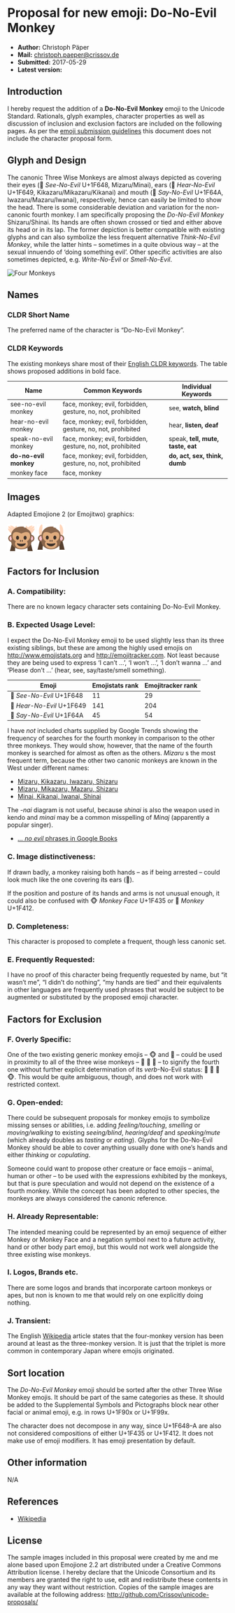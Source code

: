 Proposal for new emoji: Do-No-Evil Monkey
=========================================

- **Author:** Christoph Päper
- **Mail:** christoph.paeper@crissov.de
- **Submitted:** 2017-05-29
- **Latest version:** 

Introduction
------------

I hereby request the addition of a **Do-No-Evil Monkey** emoji to the Unicode Standard. Rationals, glyph examples, character properties as well as discussion of inclusion and exclusion factors are included on the following pages.
As per the [emoji submission guidelines](http://www.unicode.org/emoji/selection.html#submission) this document does not include the character proposal form.

Glyph and Design
----------------

The canonic Three Wise Monkeys are almost always depicted as covering their eyes (🙈 *See-No-Evil* U+1F648, Mizaru/Minai), ears (🙉 *Hear-No-Evil* U+1F649, Kikazaru/Mikazaru/Kikanai) and mouth (🙊 *Say-No-Evil* U+1F64A, Iwazaru/Mazaru/Iwanai), respectively, hence can easily be limited to show the head. 
There is some considerable deviation and variation for the non-canonic fourth monkey. I am specifically proposing the *Do-No-Evil Monkey* Shizaru/Shinai. Its hands are often shown crossed or tied and either above its head or in its lap. The former depiction is better compatible with existing glyphs and can also symbolize the less frequent alternative *Think-No-Evil Monkey*, while the latter hints – sometimes in a quite obvious way – at the sexual innuendo of ‘doing something evil’. 
Other specific activities are also sometimes depicted, e.g. *Write-No-Evil* or *Smell-No-Evil*.

![Four Monkeys](https://upload.wikimedia.org/wikipedia/commons/d/dc/Four_wise_monkeys.jpg)

Names
--------------------

### CLDR Short Name
The preferred name of the character is “Do-No-Evil Monkey”. 

### CLDR Keywords
The existing monkeys share most of their [English CLDR keywords](http://www.unicode.org/cldr/charts/latest/annotations/germanic.html). 
The table shows proposed additions in bold face.

| Name | Common Keywords | Individual Keywords |
|------|-----------------|---------------------|
| see-no-evil monkey     | face, monkey; evil, forbidden, gesture, no, not, prohibited | see, **watch, blind**
| hear-no-evil monkey    | face, monkey; evil, forbidden, gesture, no, not, prohibited | hear, **listen, deaf**
| speak-no-evil monkey   | face, monkey; evil, forbidden, gesture, no, not, prohibited | speak, **tell, mute, taste, eat**
| **do-no-evil monkey**  | face, monkey; evil, forbidden, gesture, no, not, prohibited | **do, act, sex, think, dumb**
| monkey face            | face, monkey | 

Images
------

Adapted Emojione 2 (or Emojitwo) graphics:

[![Variant 1 with arms crossed behind the head.](img/emojione-monkey-arms-crossed.png)](img/emojione-monkey-arms-crossed.svg)
[![Variant 2 with hands up.](img/emojione-monkey-hands-up.png)](img/emojione-monkey-hands-up.svg)

Factors for Inclusion
---------------------

### A. Compatibility:

There are no known legacy character sets containing Do-No-Evil Monkey.

### B. Expected Usage Level: 

I expect the Do-No-Evil Monkey emoji to be used slightly less than its three existing siblings, but these are among the highly used emojis on <http://www.emojistats.org> and <http://emojitracker.com>. Not least because they are being used to express ‘I can’t &hellip;’, ‘I won’t &hellip;’, ‘I don’t wanna &hellip;’ and ‘Please don’t &hellip;’ (hear, see, say/taste/smell something). 

| Emoji | Emojistats rank | Emojitracker rank |
|-------|-----------------|-------------------|
| 🙈 *See-No-Evil* U+1F648  |  11 |  29 |
| 🙉 *Hear-No-Evil* U+1F649 | 141 | 204 |
| 🙊 *Say-No-Evil* U+1F64A  |  45 |  54 |

I have *not* included charts supplied by Google Trends showing the frequency of searches for the fourth monkey in comparison to the other three monkeys. They would show, however, that the name of the fourth monkey is searched for almost as often as the others. _Mizaru_ s the most frequent term, because the other two canonic monkeys are known in the West under different names:

- [Mizaru, Kikazaru, Iwazaru, Shizaru](https://trends.google.com/trends/explore?q=Mizaru,Kikazaru,Iwazaru,Shizaru)
- [Mizaru, Mikazaru, Mazaru, Shizaru](https://trends.google.com/trends/explore?q=Mizaru,Mikazaru,Mazaru,Shizaru)
- [Minai, Kikanai, Iwanai, Shinai](https://trends.google.com/trends/explore?q=Minai,Kikanai,Iwanai,Shinai)

The _-nai_ diagram is not useful, because _shinai_ is also the weapon used in kendo and _minai_ may be a common misspelling of _Minaj_ (apparently a popular singer).

- [_&hellip; no evil_ phrases in Google Books](https://books.google.com/ngrams/interactive_chart?content=say+no+evil%2Cspeak+no+evil%2Chear+no+evil%2Csee+no+evil%2Cdo+no+evil%2Cthink+no+evil&case_insensitive=on&year_start=1908&year_end=2008&corpus=15&smoothing=3&share=&direct_url=t4%3B%2Csay%20no%20evil%3B%2Cc0%3B%2Cs0%3B%3Bsay%20no%20evil%3B%2Cc0%3B%3BSay%20no%20evil%3B%2Cc0%3B.t4%3B%2Cspeak%20no%20evil%3B%2Cc0%3B%2Cs0%3B%3Bspeak%20no%20evil%3B%2Cc0%3B%3BSpeak%20no%20evil%3B%2Cc0%3B%3BSpeak%20No%20Evil%3B%2Cc0%3B%3BSPEAK%20NO%20EVIL%3B%2Cc0%3B%3BSpeak%20no%20Evil%3B%2Cc0%3B.t4%3B%2Chear%20no%20evil%3B%2Cc0%3B%2Cs0%3B%3Bhear%20no%20evil%3B%2Cc0%3B%3BHear%20no%20evil%3B%2Cc0%3B%3BHear%20No%20Evil%3B%2Cc0%3B%3BHEAR%20NO%20EVIL%3B%2Cc0%3B%3BHear%20no%20Evil%3B%2Cc0%3B.t4%3B%2Csee%20no%20evil%3B%2Cc0%3B%2Cs0%3B%3Bsee%20no%20evil%3B%2Cc0%3B%3BSee%20No%20Evil%3B%2Cc0%3B%3BSee%20no%20evil%3B%2Cc0%3B%3BSEE%20NO%20EVIL%3B%2Cc0%3B%3BSee%20no%20Evil%3B%2Cc0%3B.t4%3B%2Cdo%20no%20evil%3B%2Cc0%3B%2Cs0%3B%3Bdo%20no%20evil%3B%2Cc0%3B%3BDo%20no%20evil%3B%2Cc0%3B.t4%3B%2Cthink%20no%20evil%3B%2Cc0%3B%2Cs0%3B%3Bthink%20no%20evil%3B%2Cc0%3B%3BThink%20no%20evil%3B%2Cc0%3B%3BThink%20No%20Evil%3B%2Cc0)

### C. Image distinctiveness: 

If drawn badly, a monkey raising both hands – as if being arrested – could look much like the one covering its ears (🙉). 

If the position and posture of its hands and arms is not unusual enough, it could also be confused with  🐵 *Monkey Face* U+1F435 or 🐒 *Monkey* U+1F412.

### D. Completeness:

This character is proposed to complete a frequent, though less canonic set.

### E. Frequently Requested:

I have no proof of this character being frequently requested by name, but “it wasn’t me”, “I didn’t do nothing”, “my hands are tied” and their equivalents in other languages are frequently used phrases that would be subject to be augmented or substituted by the proposed emoji character.

Factors for Exclusion
---------------------

### F. Overly Specific:

One of the two existing generic monkey emojis – 🐵 and 🐒 – could be used in proximity to all of the three wise monkeys – 🙈 🙉 🙊 – to signify the fourth one without further explicit determination of its *verb*-No-Evil status: 🙈 🙉 🙊 🐵. This would be quite ambiguous, though, and does not work with restricted context.

### G. Open-ended:

There could be subsequent proposals for monkey emojis to symbolize missing senses or abilities, i.e. adding *feeling/touching*, *smelling* or *moving/walking* to existing *seeing/blind*, *hearing/deaf* and *speaking/mute* (which already doubles as *tasting* or *eating*). Glyphs for the Do-No-Evil Monkey should be able to cover anything usually done with one’s hands and either *thinking* or *copulating*.

Someone could want to propose other creature or face emojis – animal, human or other – to be used with the expressions exhibited by the monkeys, but that is pure speculation and would not depend on the existence of a fourth monkey. While the concept has been adopted to other species, the monkeys are always considered the canonic reference.

### H. Already Representable:

The intended meaning could be represented by an emoji sequence of either Monkey or Monkey Face and a negation symbol next to a future activity, hand or other body part emoji, but this would not work well alongside the three existing wise monkeys. 

### I. Logos, Brands etc.

There are some logos and brands that incorporate cartoon monkeys or apes, but non is known to me that would rely on one explicitly doing nothing.

### J. Transient:

The English [Wikipedia] article states that the four-monkey version has been around at least as the three-monkey version. It is just that the triplet is more common in contemporary Japan where emojis originated.

Sort location
-------------

The *Do-No-Evil Monkey* emoji should be sorted after the other Three Wise Monkey emojis. 
It should be part of the same categories as these.
It should be added to the Supplemental Symbols and Pictographs block near other facial or animal emoji, e.g. in rows U+1F90x or U+1F99x.

The character does not decompose in any way, since U+1F648–A are also not considered compositions of either U+1F435 or U+1F412. 
It does not make use of emoji modifiers. It has emoji presentation by default. 

Other information
-----------------

N/A

References
----------

- [Wikipedia]

[Wikipedia]: https://en.wikipedia.org/wiki/Three_wise_monkeys#Variations

License
-------

The sample images included in this proposal were created by me and me alone based upon Emojione 2.2 art distributed under a Creative Commons Attribution license. I hereby declare that the Unicode Consortium and its members are granted the right to use, edit and redistribute these contents in any way they want without restriction.
Copies of the sample images are available at the following address:
http://github.com/Crissov/unicode-proposals/
